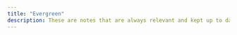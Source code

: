 ```yaml
---
title: "Evergreen"
description: These are notes that are always relevant and kept up to date.
---
```

